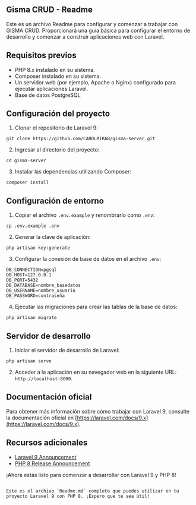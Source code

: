 ## Gisma CRUD - Readme

Este es un archivo Readme para configurar y comenzar a trabajar con GISMA CRUD. Proporcionará una guía básica para configurar el entorno de desarrollo y comenzar a construir aplicaciones web con Laravel.

## Requisitos previos

-   PHP 8.x instalado en su sistema.
-   Composer instalado en su sistema.
-   Un servidor web (por ejemplo, Apache o Nginx) configurado para ejecutar aplicaciones Laravel.
-   Base de datos PostgreSQL

## Configuración del proyecto

1. Clonar el repositorio de Laravel 9:

```shell
git clone https://github.com/CAROLMIRAB/gisma-server.git
```

2. Ingresar al directorio del proyecto:

```shell
cd gisma-server
```

3. Instalar las dependencias utilizando Composer:

```shell
composer install
```

## Configuración de entorno

1. Copiar el archivo `.env.example` y renombrarlo como `.env`:

```shell
cp .env.example .env
```

2. Generar la clave de aplicación:

```shell
php artisan key:generate
```

3. Configurar la conexión de base de datos en el archivo `.env`:

```dotenv
DB_CONNECTION=pgsql
DB_HOST=127.0.0.1
DB_PORT=5432
DB_DATABASE=nombre_basedatos
DB_USERNAME=nombre_usuario
DB_PASSWORD=contraseña
```

4. Ejecutar las migraciones para crear las tablas de la base de datos:

```shell
php artisan migrate
```

## Servidor de desarrollo

1. Iniciar el servidor de desarrollo de Laravel:

```shell
php artisan serve
```

2. Acceder a la aplicación en su navegador web en la siguiente URL: `http://localhost:8000`.

## Documentación oficial

Para obtener más información sobre cómo trabajar con Laravel 9, consulte la documentación oficial en [https://laravel.com/docs/9.x](https://laravel.com/docs/9.x).

## Recursos adicionales

-   [Laravel 9 Announcement](https://laravel.com/blog/laravel-9)
-   [PHP 8 Release Announcement](https://www.php.net/releases/8.0/en.php)

¡Ahora estás listo para comenzar a desarrollar con Laravel 9 y PHP 8!

```

Este es el archivo `Readme.md` completo que puedes utilizar en tu proyecto Laravel 9 con PHP 8. ¡Espero que te sea útil!
```

```

```

